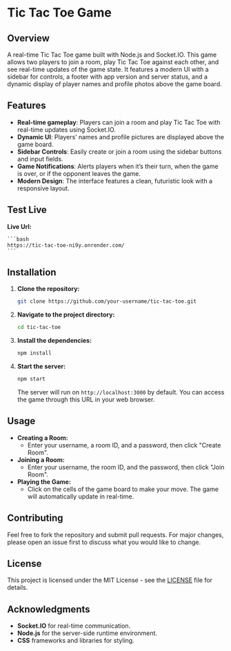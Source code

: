 ﻿# Tic Tac Toe Game

## Overview

A real-time Tic Tac Toe game built with Node.js and Socket.IO. This game allows two players to join a room, play Tic Tac Toe against each other, and see real-time updates of the game state. It features a modern UI with a sidebar for controls, a footer with app version and server status, and a dynamic display of player names and profile photos above the game board.

## Features

- **Real-time gameplay**: Players can join a room and play Tic Tac Toe with real-time updates using Socket.IO.
- **Dynamic UI**: Players’ names and profile pictures are displayed above the game board.
- **Sidebar Controls**: Easily create or join a room using the sidebar buttons and input fields.
- **Game Notifications**: Alerts players when it’s their turn, when the game is over, or if the opponent leaves the game.
- **Modern Design**: The interface features a clean, futuristic look with a responsive layout.

## Test Live

**Live Url:**

    ```bash
    https://tic-tac-toe-ni9y.onrender.com/
    ```


## Installation

1. **Clone the repository:**

    ```bash
    git clone https://github.com/your-username/tic-tac-toe.git
    ```

2. **Navigate to the project directory:**

    ```bash
    cd tic-tac-toe
    ```

3. **Install the dependencies:**

    ```bash
    npm install
    ```

4. **Start the server:**

    ```bash
    npm start
    ```

    The server will run on `http://localhost:3000` by default. You can access the game through this URL in your web browser.

## Usage

- **Creating a Room:**
  - Enter your username, a room ID, and a password, then click "Create Room".
- **Joining a Room:**
  - Enter your username, the room ID, and the password, then click "Join Room".
- **Playing the Game:**
  - Click on the cells of the game board to make your move. The game will automatically update in real-time.

## Contributing

Feel free to fork the repository and submit pull requests. For major changes, please open an issue first to discuss what you would like to change.

## License

This project is licensed under the MIT License - see the [LICENSE](LICENSE) file for details.

## Acknowledgments

- **Socket.IO** for real-time communication.
- **Node.js** for the server-side runtime environment.
- **CSS** frameworks and libraries for styling.

